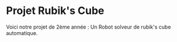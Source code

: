 # Projet Rubik's Cube


Voici notre projet de 2ème année : Un Robot solveur de rubik's cube automatique.





